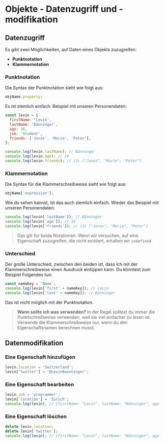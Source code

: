 # Objekte - Datenzugriff und -modifikation

<show-structure depth="2" />

## Datenzugriff

Es gibt zwei Möglichkeiten, auf Daten eines Objekts zuzugreifen:

- **Punktnotation**
- **Klammernotation**

### Punktnotation

Die Syntax der Punktnotation sieht wie folgt aus:

```Javascript
objName.property;
```

Es ist ziemlich einfach. Beispiel mit unseren Personendaten:

```Javascript
const levin = {
  firstName: 'Levin',
  lastName: 'Bänninger',
  age: 16,
  job: 'Student',
  friends: ['Jonas', 'Marie', 'Peter'],
};

console.log(levin.lastName); // Bänninger
console.log(levin.age); // 16
console.log(levin.friends); // (3) ["Jonas", "Marie", "Peter"]
```

### Klammernotation

Die Syntax für die Klammerschreibweise sieht wie folgt aus:

```Javascript
objName['expression'];
```

Wie du sehen kannst, ist das auch ziemlich einfach. Wieder das Beispiel mit unseren Personendaten:

```Javascript
console.log(levin['lastName']); // Bänninger
console.log(levin['age']); // 16
console.log(levin['friends']); // (3) ["Jonas", "Marie", "Peter"]
```

> Das gilt für beide Notationen. Wenn wir versuchen, auf eine Eigenschaft zuzugreifen, die nicht existiert, erhalten wir `undefined`.

### Unterschied

Der große Unterschied, zwischen den beiden ist, dass ich mit der Klammerschreibweise einen Ausdruck eintippen kann. Du könntest zum Beispiel Folgendes
tun:

```Javascript
const nameKey = 'Name';
console.log(levin['first' + nameKey]); // Levin
console.log(levin['last' + nameKey]); // Bänninger
```

Das ist nicht möglich mit der Punktnotation.

> **Wann sollte ich was verwenden?** In der Regel solltest du immer die Punktschreibweise verwenden, weil sie viel einfacher zu lesen ist. Verwende
> die Klammerschreibweise nur, wenn du den Eigenschaftsnamen berechnen musst.

## Datenmodifikation

### Eine Eigenschaft hinzufügen

```Javascript
levin.location = 'Switzerland';
levin['twitter'] = '@LevinBaenninger';
```

### Eine Eigenschaft bearbeiten

```Javascript
levin.job = 'programmer';
levin['location'] = 'Zurich';
console.log(levin); // {firstName: "Levin", lastName: "Bänninger", age: 16, job: "programmer", friends: Array(3), …}
```

### Eine Eigenschaft löschen

```Javascript
delete levin.location;
delete levin['twitter'];
console.log(levin); // {firstName: "Levin", lastName: "Bänninger", age: 16, job: "programmer", friends: Array(3), …}
```
